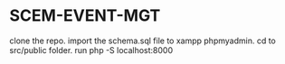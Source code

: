 # SCEM-EVENT-MGT
clone the repo.
import the schema.sql file to xampp phpmyadmin.
cd to src/public folder.
run php -S localhost:8000 
